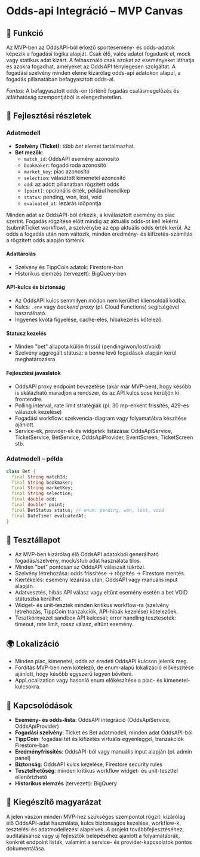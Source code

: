 # Odds-api Integráció – MVP Canvas

## 🎯 Funkció

Az MVP-ben az OddsAPI-ból érkező sportesemény- és odds-adatok képezik a fogadási logika alapját. Csak élő, valós adatot fogadunk el, mock vagy statikus adat kizárt. A felhasználó csak azokat az eseményeket láthatja és azokra fogadhat, amelyeket az OddsAPI ténylegesen szolgáltat. A fogadási szelvény minden eleme kizárólag odds-api adatokon alapul, a fogadás pillanatában befagyasztott odds-al.

*Fontos*: A befagyasztott odds-on történő fogadás csalásmegelőzés és átláthatóság szempontjából is elengedhetetlen.

## 🧠 Fejlesztési részletek

### Adatmodell

- **Szelvény (Ticket)**: több *bet* elemet tartalmazhat.
- **Bet mezők**:
  - `match_id`: OddsAPI esemény azonosító
  - `bookmaker`: fogadóiroda azonosító
  - `market_key`: piac azonosító
  - `selection`: választott kimenetel azonosító
  - `odd`: az adott pillanatban rögzített odds
  - `[point]`: opcionális érték, például hendikep
  - `status`: pending, won, lost, void
  - `evaluated_at`: lezárás időpontja

Minden adat az OddsAPI-ból érkezik, a kiválasztott esemény és piac szerint. Fogadás rögzítése előtt mindig az aktuális odds-ot kell lekérni (submitTicket workflow), a szelvénybe az épp aktuális odds érték kerül. Az odds a fogadás után nem változik, minden eredmény- és kifizetés-számítás a rögzített odds alapján történik.

#### Adattárolás

- Szelvény és TippCoin adatok: Firestore-ban
- Historikus elemzés (tervezett): BigQuery-ben

#### API-kulcs és biztonság

- Az OddsAPI kulcs semmilyen módon nem kerülhet kliensoldali kódba.
- Kulcs: `.env` vagy *backend proxy* (pl. Cloud Functions) segítségével használható.
- Ingyenes kvóta figyelése, cache-elés, hibakezelés kötelező.

#### Statusz kezelés

- Minden "bet" állapota külön frissül (pending/won/lost/void)
- Szelvény aggregált státusz: a benne lévő fogadások alapján kerül meghatározásra

#### Fejlesztési javaslatok

- OddsAPI proxy endpoint bevezetése (akár már MVP-ben), hogy később is skálázható maradjon a rendszer, és az API kulcs sose kerüljön ki frontendre.
- Polling interval, rate limit stratégiák (pl. 30 mp-enként frissítés, 429-es válaszok kezelése)
- Fogadási workflow: szekvencia-diagram vagy folyamatábra készítése ajánlott.
- Service-ek, provider-ek és widgetek listázása: OddsApiService, TicketService, BetService, OddsApiProvider, EventScreen, TicketScreen stb.

### Adatmodell – példa

```dart
class Bet {
  final String matchId;
  final String bookmaker;
  final String marketKey;
  final String selection;
  final double odd;
  final double? point;
  final BetStatus status; // enum: pending, won, lost, void
  final DateTime? evaluatedAt;
}
```

## 🧪 Tesztállapot

- Az MVP-ben kizárólag élő OddsAPI adatokból generálható fogadás/szelvény, mock/stub adat használata tilos.
- Minden "bet" pontosan az OddsAPI válaszait tükrözi.
- Szelvény létrehozása: odds frissítése → rögzítés → Firestore mentés.
- Kiértékelés: esemény lezárása után, OddsAPI vagy manuális input alapján.
- Adatvesztés, hibás API válasz vagy eltűnt esemény esetén a bet VOID státuszba kerülhet.
- Widget- és unit-tesztek minden kritikus workflow-ra (szelvény létrehozás, TippCoin tranzakciók, API-hibák kezelése) kötelezőek.
- Tesztkörnyezet sandbox API kulccsal; error handling tesztesetek: timeout, rate limit, rossz válasz, eltűnt esemény.

## 🌍 Lokalizáció

- Minden piac, kimenetel, odds az eredeti OddsAPI kulcson jelenik meg.
- Fordítás MVP-ben nem kötelező, de enum-alapú lokalizáció előkészítése ajánlott, hogy később egyszerű legyen bővíteni.
- AppLocalization vagy hasonló enum előkészítése a piac- és kimenetel-kulcsokra.

## 📎 Kapcsolódások

- **Esemény- és odds-lista**: OddsAPI integráció (OddsApiService, OddsApiProvider)
- **Fogadási szelvény**: Ticket és Bet adatmodell, minden adat OddsAPI-ból
- **TippCoin**: fogadási tét és kifizetés virtuális egyenleggel, tranzakciók Firestore-ban
- **Eredményfrissítés**: OddsAPI-ból vagy manuális input alapján (pl. admin panel)
- **Biztonság**: OddsAPI kulcs kezelése, Firestore security rules
- **Tesztelhetőség**: minden kritikus workflow widget- és unit-teszttel ellenőrizhető
- **Historikus elemzés** (tervezett): BigQuery

## 💬 Kiegészítő magyarázat

A jelen vászon minden MVP-hez szükséges szempontot rögzít: kizárólag élő OddsAPI-adat használata, kulcs biztonságos kezelése, workflow-k, tesztelési és adatmodellezési alapelvek. A projekt továbbfejlesztéséhez, auditálásához vagy új fejlesztők belépéséhez ajánlott a folyamatábrák, konkrét endpoint listák, valamint a service- és provider-kapcsolatok pontos dokumentálása.

